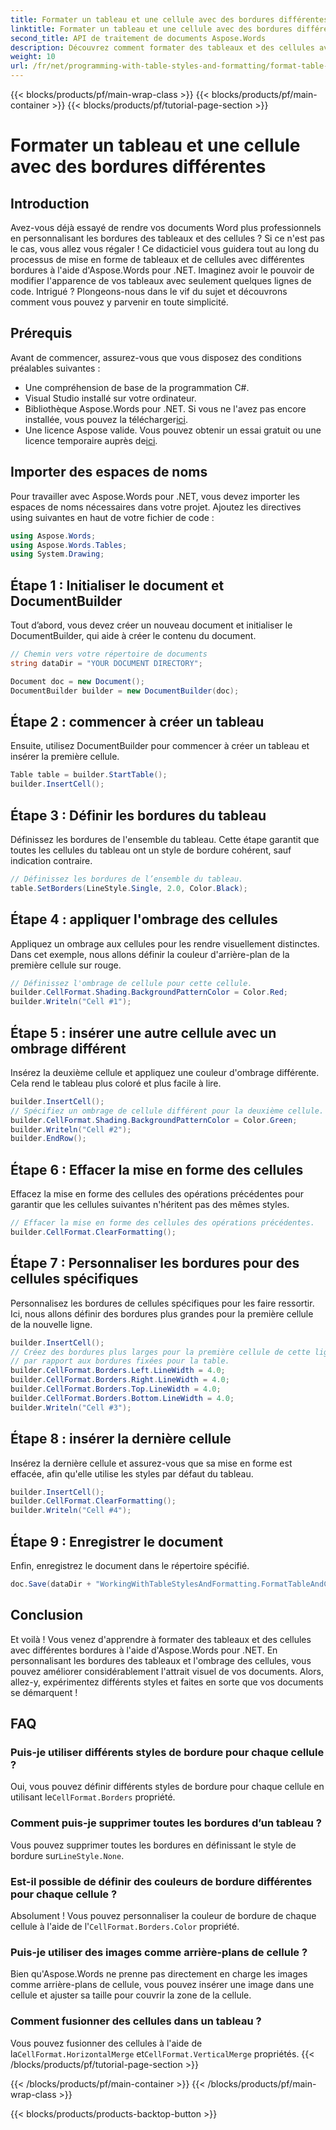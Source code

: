 ```yaml
---
title: Formater un tableau et une cellule avec des bordures différentes
linktitle: Formater un tableau et une cellule avec des bordures différentes
second_title: API de traitement de documents Aspose.Words
description: Découvrez comment formater des tableaux et des cellules avec différentes bordures à l'aide d'Aspose.Words pour .NET. Améliorez vos documents Word avec des styles de tableau et des ombrages de cellules personnalisés.
weight: 10
url: /fr/net/programming-with-table-styles-and-formatting/format-table-and-cell-with-different-borders/
---
```


{{< blocks/products/pf/main-wrap-class >}}
{{< blocks/products/pf/main-container >}}
{{< blocks/products/pf/tutorial-page-section >}}

# Formater un tableau et une cellule avec des bordures différentes

## Introduction

Avez-vous déjà essayé de rendre vos documents Word plus professionnels en personnalisant les bordures des tableaux et des cellules ? Si ce n'est pas le cas, vous allez vous régaler ! Ce didacticiel vous guidera tout au long du processus de mise en forme de tableaux et de cellules avec différentes bordures à l'aide d'Aspose.Words pour .NET. Imaginez avoir le pouvoir de modifier l'apparence de vos tableaux avec seulement quelques lignes de code. Intrigué ? Plongeons-nous dans le vif du sujet et découvrons comment vous pouvez y parvenir en toute simplicité.

## Prérequis

Avant de commencer, assurez-vous que vous disposez des conditions préalables suivantes :
- Une compréhension de base de la programmation C#.
- Visual Studio installé sur votre ordinateur.
-  Bibliothèque Aspose.Words pour .NET. Si vous ne l'avez pas encore installée, vous pouvez la télécharger[ici](https://releases.aspose.com/words/net/).
-  Une licence Aspose valide. Vous pouvez obtenir un essai gratuit ou une licence temporaire auprès de[ici](https://purchase.aspose.com/temporary-license/).

## Importer des espaces de noms

Pour travailler avec Aspose.Words pour .NET, vous devez importer les espaces de noms nécessaires dans votre projet. Ajoutez les directives using suivantes en haut de votre fichier de code :

```csharp
using Aspose.Words;
using Aspose.Words.Tables;
using System.Drawing;
```

## Étape 1 : Initialiser le document et DocumentBuilder

Tout d’abord, vous devez créer un nouveau document et initialiser le DocumentBuilder, qui aide à créer le contenu du document. 

```csharp
// Chemin vers votre répertoire de documents
string dataDir = "YOUR DOCUMENT DIRECTORY";

Document doc = new Document();
DocumentBuilder builder = new DocumentBuilder(doc);
```

## Étape 2 : commencer à créer un tableau

Ensuite, utilisez DocumentBuilder pour commencer à créer un tableau et insérer la première cellule.

```csharp
Table table = builder.StartTable();
builder.InsertCell();
```

## Étape 3 : Définir les bordures du tableau

Définissez les bordures de l'ensemble du tableau. Cette étape garantit que toutes les cellules du tableau ont un style de bordure cohérent, sauf indication contraire.

```csharp
// Définissez les bordures de l’ensemble du tableau.
table.SetBorders(LineStyle.Single, 2.0, Color.Black);
```

## Étape 4 : appliquer l'ombrage des cellules

Appliquez un ombrage aux cellules pour les rendre visuellement distinctes. Dans cet exemple, nous allons définir la couleur d'arrière-plan de la première cellule sur rouge.


```csharp
// Définissez l'ombrage de cellule pour cette cellule.
builder.CellFormat.Shading.BackgroundPatternColor = Color.Red;
builder.Writeln("Cell #1");
```

## Étape 5 : insérer une autre cellule avec un ombrage différent

Insérez la deuxième cellule et appliquez une couleur d'ombrage différente. Cela rend le tableau plus coloré et plus facile à lire.

```csharp
builder.InsertCell();
// Spécifiez un ombrage de cellule différent pour la deuxième cellule.
builder.CellFormat.Shading.BackgroundPatternColor = Color.Green;
builder.Writeln("Cell #2");
builder.EndRow();
```

## Étape 6 : Effacer la mise en forme des cellules

Effacez la mise en forme des cellules des opérations précédentes pour garantir que les cellules suivantes n'héritent pas des mêmes styles.


```csharp
// Effacer la mise en forme des cellules des opérations précédentes.
builder.CellFormat.ClearFormatting();
```

## Étape 7 : Personnaliser les bordures pour des cellules spécifiques

Personnalisez les bordures de cellules spécifiques pour les faire ressortir. Ici, nous allons définir des bordures plus grandes pour la première cellule de la nouvelle ligne.

```csharp
builder.InsertCell();
// Créez des bordures plus larges pour la première cellule de cette ligne. Cela sera différent
// par rapport aux bordures fixées pour la table.
builder.CellFormat.Borders.Left.LineWidth = 4.0;
builder.CellFormat.Borders.Right.LineWidth = 4.0;
builder.CellFormat.Borders.Top.LineWidth = 4.0;
builder.CellFormat.Borders.Bottom.LineWidth = 4.0;
builder.Writeln("Cell #3");
```

## Étape 8 : insérer la dernière cellule

Insérez la dernière cellule et assurez-vous que sa mise en forme est effacée, afin qu'elle utilise les styles par défaut du tableau.

```csharp
builder.InsertCell();
builder.CellFormat.ClearFormatting();
builder.Writeln("Cell #4");
```

## Étape 9 : Enregistrer le document

Enfin, enregistrez le document dans le répertoire spécifié.

```csharp
doc.Save(dataDir + "WorkingWithTableStylesAndFormatting.FormatTableAndCellWithDifferentBorders.docx");
```

## Conclusion

Et voilà ! Vous venez d'apprendre à formater des tableaux et des cellules avec différentes bordures à l'aide d'Aspose.Words pour .NET. En personnalisant les bordures des tableaux et l'ombrage des cellules, vous pouvez améliorer considérablement l'attrait visuel de vos documents. Alors, allez-y, expérimentez différents styles et faites en sorte que vos documents se démarquent !

## FAQ

### Puis-je utiliser différents styles de bordure pour chaque cellule ?
 Oui, vous pouvez définir différents styles de bordure pour chaque cellule en utilisant le`CellFormat.Borders` propriété.

### Comment puis-je supprimer toutes les bordures d’un tableau ?
 Vous pouvez supprimer toutes les bordures en définissant le style de bordure sur`LineStyle.None`.

### Est-il possible de définir des couleurs de bordure différentes pour chaque cellule ?
 Absolument ! Vous pouvez personnaliser la couleur de bordure de chaque cellule à l'aide de l'`CellFormat.Borders.Color` propriété.

### Puis-je utiliser des images comme arrière-plans de cellule ?
Bien qu'Aspose.Words ne prenne pas directement en charge les images comme arrière-plans de cellule, vous pouvez insérer une image dans une cellule et ajuster sa taille pour couvrir la zone de la cellule.

### Comment fusionner des cellules dans un tableau ?
 Vous pouvez fusionner des cellules à l'aide de la`CellFormat.HorizontalMerge` et`CellFormat.VerticalMerge` propriétés.
{{< /blocks/products/pf/tutorial-page-section >}}

{{< /blocks/products/pf/main-container >}}
{{< /blocks/products/pf/main-wrap-class >}}

{{< blocks/products/products-backtop-button >}}
